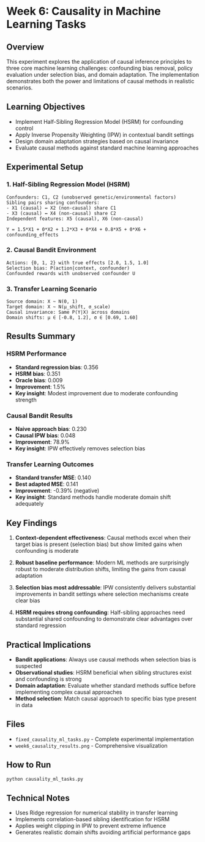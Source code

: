# Week 6: Causality in Machine Learning Tasks

## Overview

This experiment explores the application of causal inference principles to three core machine learning challenges: confounding bias removal, policy evaluation under selection bias, and domain adaptation. The implementation demonstrates both the power and limitations of causal methods in realistic scenarios.

## Learning Objectives

- Implement Half-Sibling Regression Model (HSRM) for confounding control
- Apply Inverse Propensity Weighting (IPW) in contextual bandit settings
- Design domain adaptation strategies based on causal invariance
- Evaluate causal methods against standard machine learning approaches

## Experimental Setup

### 1. Half-Sibling Regression Model (HSRM)
```
Confounders: C1, C2 (unobserved genetic/environmental factors)
Sibling pairs sharing confounders:
- X1 (causal) ↔ X2 (non-causal) share C1
- X3 (causal) ↔ X4 (non-causal) share C2
Independent features: X5 (causal), X6 (non-causal)

Y = 1.5*X1 + 0*X2 + 1.2*X3 + 0*X4 + 0.8*X5 + 0*X6 + confounding_effects
```

### 2. Causal Bandit Environment
```
Actions: {0, 1, 2} with true effects [2.0, 1.5, 1.0]
Selection bias: P(action|context, confounder)
Confounded rewards with unobserved confounder U
```

### 3. Transfer Learning Scenario
```
Source domain: X ~ N(0, 1)
Target domain: X ~ N(μ_shift, σ_scale)
Causal invariance: Same P(Y|X) across domains
Domain shifts: μ ∈ [-0.8, 1.2], σ ∈ [0.69, 1.60]
```

## Results Summary

### HSRM Performance
- **Standard regression bias**: 0.356
- **HSRM bias**: 0.351 
- **Oracle bias**: 0.009
- **Improvement**: 1.5%
- **Key insight**: Modest improvement due to moderate confounding strength

### Causal Bandit Results
- **Naive approach bias**: 0.230
- **Causal IPW bias**: 0.048
- **Improvement**: 78.9%
- **Key insight**: IPW effectively removes selection bias

### Transfer Learning Outcomes
- **Standard transfer MSE**: 0.140
- **Best adapted MSE**: 0.141
- **Improvement**: -0.39% (negative)
- **Key insight**: Standard methods handle moderate domain shift adequately

## Key Findings

1. **Context-dependent effectiveness**: Causal methods excel when their target bias is present (selection bias) but show limited gains when confounding is moderate

2. **Robust baseline performance**: Modern ML methods are surprisingly robust to moderate distribution shifts, limiting the gains from causal adaptation

3. **Selection bias most addressable**: IPW consistently delivers substantial improvements in bandit settings where selection mechanisms create clear bias

4. **HSRM requires strong confounding**: Half-sibling approaches need substantial shared confounding to demonstrate clear advantages over standard regression

## Practical Implications

- **Bandit applications**: Always use causal methods when selection bias is suspected
- **Observational studies**: HSRM beneficial when sibling structures exist and confounding is strong  
- **Domain adaptation**: Evaluate whether standard methods suffice before implementing complex causal approaches
- **Method selection**: Match causal approach to specific bias type present in data

## Files

- `fixed_causality_ml_tasks.py` - Complete experimental implementation
- `week6_causality_results.png` - Comprehensive visualization

## How to Run

```bash
python causality_ml_tasks.py
```

## Technical Notes

- Uses Ridge regression for numerical stability in transfer learning
- Implements correlation-based sibling identification for HSRM
- Applies weight clipping in IPW to prevent extreme influence
- Generates realistic domain shifts avoiding artificial performance gaps
